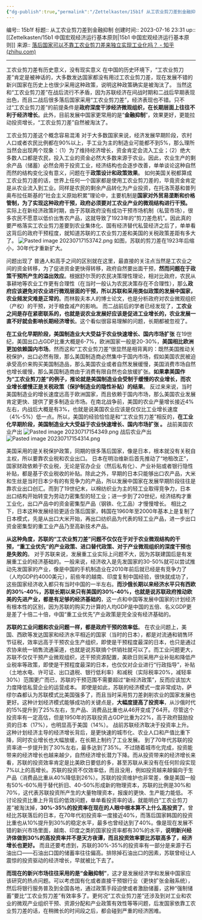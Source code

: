 ```yaml
---
{"dg-publish":true,"permalink":"/Zettelkasten/15b1f 从工农业剪刀差到金融抑制/","dgPassFrontmatter":true}
---
```


编号:: 15b1f
标题:: 从工农业剪刀差到金融抑制
创建时间:: 2023-07-16 23:31
up:: [[Zettelkasten/15b1 中国宏观经济运行基本原则\|15b1 中国宏观经济运行基本原则]]
来源:: [落后国家可以不靠工农业剪刀差来独立实现工业化吗？ - 知乎 (zhihu.com)](https://www.zhihu.com/question/595778080/answer/3008999953)

---
工农业剪刀差有历史意义，没有现实意义
在中国的历史环境下，“工农业剪刀差”肯定是被神话的，大多数发达国家都没有用过工农业剪刀差，现在发展不错的新兴国家在历史上也很少采用这种政策，说明这种政策确实是被淘汰了。
当然这和“工农业剪刀差”在战后流行不矛盾，因为苏联经济在间战时期和二战后早期表现出色，而且二战后很多落后国家采用“工农业剪刀差”，经济表现也不错。只不过“工农业剪刀差”的前提条件是**政府深度干涉经济微观组织，在长期层面上往往不利于经济增长**。此外，目前发展中国家更常用的是“**金融抑制**”，效果更好，更能拉动投资增长，“工农业剪刀差”自然被淘汰了。

工农业剪刀差这个概念容易混淆
对于大多数国家来说，经济发展早期阶段，农村人口或者农民比例都在90%以上，手工业为主的制造业可能都不到5%，那么理所当然会出现两个现象：（1）为了维持经济增长，资金肯定会流入工业；（2）绝大多数人口都是农民，投入工业的资金必然大多数来源于农业。因此，农业生产的剩余产品（储蓄）必然会用于投资工业，经济结构也会逐步改善，单单谈论这种自然而然的结构变化没有意义，问题在于**政策设计和政策效果**。
如何美国关税都算成工农业剪刀差的话，世界上任何一个国家都是使用工农业剪刀差的，毕竟资金肯定是从农业流入到工业。同样是农民的剩余产品转化为产业投资，在托洛茨基和普列奥布拉任斯基的“社会主义原始积累”理论中，主要机制是**国家对外贸易垄断和价格管制，为了实现这种政府干预，政府必须要对工农业产业的微观结构进行干预。**
实际上在新经济政策时期，由于苏联政府没有成功干预市场机制（私营市场），很多农民不愿意以低价出售农产品，这就导致了1923年的“剪刀差危机”。因此真的要严格落实工农业剪刀差要到农业集体化、国有经济替代私营经济之后了，单单看这背后的政府干预程度，就知道苏联的工农业剪刀差和美国的关税政策差距有多大了。
![Pasted image 20230717153742.png](/img/user/attachment/Pasted%20image%2020230717153742.png)
如图，苏联的剪刀差在1923年后缩小，30年代才重新扩大。

问题出现了
普通人和高手之间的区别就在这里，最直接的关注点当然是工农业之间的资金转移，为了促进资金更快得转移，政府自然要出面干预，**然而问题在于政策干预所产生的溢出效应**。根据舒尔茨的农民决策理性理论，相对比政府，农民从事耕地等农业工作更有合理性（在当时一般认为农民决策存在不合理性），那么**政府应该避免对农业进行微观层面的干预，所以苏联和采用类似政策的发展中国家，农业频发灾难是正常的**。而林毅夫本人的博士论文，也是分析政府对农业微观组织（产权）的干预，对于粮食减产的影响。
而二战前后的学者已经发现了，**工农业之间是存在紧密联系的，也就是说农业发展好应该是促进工业增长的，农业发展一直不好就会影响长期经济增长**。这个看似很容易理解的问题，长期都被忽视了。

**在工业化早期阶段，美国制造业大大受益于农业快速增长、国内市场扩张**
在19世纪，美国出口占GDP比重大概是6-7%，欧洲国家一般是20-30%，**美国相比欧洲更加依赖国内市场**。然而这和“工农业剪刀差”很显然是相背离的：既然美国推动关税保护，出口必然有限，那么美国制造商必然集中于国内市场，假如美国农民被迫承受高价来购买美国制造品，那么美国农业或者自然发展缓慢，美国消费市场自然也增长缓慢，那么美国制造商由于消费有限自然也会放缓扩张。**如果拿美国作为“工农业剪刀差”的例子，推论就是美国制造业会受制于缓慢的农业增长，而农业增长缓慢正是关税政策（保护制造业的隐性补贴）的结果**。
反过来来说，当时美国制造业的增长速度远高于欧洲国家，而且依赖于国内市场，那么美国农业发展肯定更快、提供了更多制造业市场。在南北战争前，美国的农业产量增长接近4%左右，内战后大概是有3%，也就是说美国农业应该是仅仅比工业增长速度（4%-5%）低一点。所以，美国的经验恰恰是和“工农业剪刀差”相反的，**在工业化早期阶段，美国制造业大大受益于农业快速增长、国内市场扩张 。**
战前美国农业产出
![Pasted image 20230717154349.png](/img/user/attachment/Pasted%20image%2020230717154349.png)
战后农业产出
![Pasted image 20230717154314.png](/img/user/attachment/Pasted%20image%2020230717154314.png)

美国采用的是关税保护政策，同期的很多落后国家，像是日本，根本就没有关税自主权，所以要靠农业税和农业出口。
日本在明治维新后首先推动了“地租改正”，国家财政依赖于农业税，无论是官办企业（然后私有化）、产业补贴或者银行隐性补贴，都是基于农业税收的补贴。除此之外，早期的日本只能够出口农产品，大米和生丝是当时日本少有的有竞争力的产品，所以发展中国家在发展早期阶段往往是靠农业出口创汇。而到了19世纪末，以棉纺织业为主的轻工业取得竞争力，日本出口结构开始转变为劳动力密集型的轻工业；进一步到了20世纪，经济结构才重工业化，出口产品中的资金密集型产品（钢铁、化工品）才慢慢增长。
相比之下，日本这种发展经验更适合落后国家，韩国在1960年至2000年基本上是复制了日本模式，先是从出口大米开始，再出口纺织品为代表的轻工业产品，进一步出口资金密集型的重工业产品乃至高新技术产品。

**从这种角度，苏联的“工农业剪刀差”问题不仅仅在于对于农业微观结构的干预，“重工业优先”的产业政策、进口替代政策、对于产业微观组织的深度干预也是失败的**。
对于苏联来说，发展重工业实际上问题不大，因为苏联建国后是有发展重工业的经济基础的。一般来说，经济收入是先发国家的30-50%就可以尝试推动先发国家的产业，像是中国的手机制造业在2010年前后就已经是有竞争力了（人均GDP约4000美元），前些年的越南、印度复制中国经验，很快就成功了，这些国家经济收入都只有当时中国的一半左右。**而沙俄长期以来经济水平只有西欧的30%-40%，苏联长期以来只有美国的30%-40%，也就是说苏联政府推动欧美的先进产业，都是有足够的经济基础的**，这一点和中国等发展中国家的计划经济有根本性的区别，因为苏联的购买力计算的人均GDP是中国的五倍、名义GDP更是差了十倍二十倍，中国“重工业优先”产业政策是完全没有经济基础的。

**苏联的工业问题和农业问题一样，都是政府干预的效率低**。
在农业问题上，美国、西欧等发达国家和经济水平相近的国家（当时的日本），都是对流通和销售环节征税，效率远高于干预农业生产组织，即使是干预程度最深的日本，也只是通过农协来统一销售流通渠道，也就是说苏联搞个供销社就可以了。而工业问题更大，苏联不仅仅干预产业微观组织，还干预资源配置，美欧日则采用产业补贴和降低产业税率等政策，即使是干预程度最深的日本，也仅仅对企业进行“行政指导”，补贴（土地水电、许可证、出口退税、银行低利率）和减税（实际税率20%，减轻率30%）范围更广而已，苏联的干预范围不需要超过“新经济政策”，反而应该加大力度降低私营企业的运营成本。
即使是如此，苏联的经济模式一度非常成功，萨缪尔森都认为苏联模式比美国强多了，而且当时采用剪刀差剥削农业的国家发展也更好。这种计划经济模式能够成功的关键点是，**大幅度提高了投资率**，从沙俄时代的15%提升到了25%左右，生产品、消费品比重也从46开变成了64开。尽管这个投资率有一定高估，但是1950年的苏联投资占GDP比重为22%，高于政府鼓励投资的日本（17%），也明显高于美国（14%）。
战前苏联经济取决于投资率上升。这种计划经济主导的经济增长背后，是更快速的城市化、农业人口和产值比重下降，同时农业增长也大幅放缓，在长期上制约了工业发展。
到了70年代苏联的投资率进一步提升到了30%左右，最多达到了35%。不过随着城市化完成，投资能带来的经济增长也越来越少，自然经济增长潜力下降。而从投资带来的经济增长来看，苏联的投资效率肯定是比美欧日要低的多，甚至苏联从来没有在任何阶段实现7%以上的高增长。苏联的投资不仅效率低，而且没用，例如投资越来越偏向于生产品（消费品比重从40%降低到26%）。苏联的投资维护也非常差，像是美国一般有50%-60%用于替代折旧、40-50%形成新的物理资本，苏联的比例是30%和70%，这代表苏联投资所产生的大量物理资本，报废的更快、生产能力能低。
不讨论投资比重上升背后的低效问题，单单看投资率的话，就能明白“工农业剪刀差”被淘汰掉，**30%-35%的投资率在现在的人眼中根本算不上什么高投资了**。曾经比苏联落后的日本，在70年代初投资率一度接近40%，而落后国家韩国的投资比重也从10%提升到30%的稳定水平，最多也曾经达到了40%。像是现在发展不错的新兴市场里面，越南、印度之类的国家投资率都有30%的水平，**说明新兴经济体做到30%的高投资率并不是天方夜谭，而且投资效率要比苏联高多了，经济增长也更好。**
而且还要考虑到，苏联的30%-35%的投资率有一部分是来源于石油出口——石油出口国的储蓄率往往偏高。排除掉石油出口的因素，苏联曾经让人震惊的投资驱动的经济增长，早就被比下去了。

**而现在的新兴市场往往采用的是“金融抑制”**，这才是发展经济学和发展中国家应该研究的热点问题。可以考虑国有化或者直接干预银行业（更快扩张金融系统），然后将银行服务普及到全国各地，通过政策手段迫使或者激励储蓄，这种“强制储蓄”要比“工农业剪刀差”有效率多了。更何况“工农业剪刀差”还涉及到对工业和农业的微观产业组织干预、资源分配和产业政策有效性等等问题，后发国家依靠工农业剪刀差的话，在稍微长的时间段之后，都会碰到严重的经济困难。
